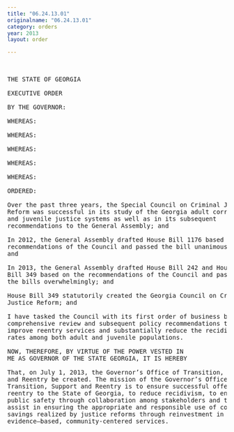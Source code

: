 ```yaml
---
title: "06.24.13.01"
originalname: "06.24.13.01"
category: orders
year: 2013
layout: order

---
```

<pre>
 

THE STATE OF GEORGIA

EXECUTIVE ORDER

BY THE GOVERNOR:

WHEREAS:

WHEREAS:

WHEREAS:

WHEREAS:

WHEREAS:

ORDERED:

Over the past three years, the Special Council on Criminal Justice
Reform was successful in its study of the Georgia adult corrections
and juvenile justice systems as well as in its subsequent
recommendations to the General Assembly; and

In 2012, the General Assembly drafted House Bill 1176 based on the
recommendations of the Council and passed the bill unanimously;
and

In 2013, the General Assembly drafted House Bill 242 and House
Bill 349 based on the recommendations of the Council and passed
the bills overwhelmingly; and

House Bill 349 statutorily created the Georgia Council on Criminal
Justice Reform; and

I have tasked the Council with its first order of business being a
comprehensive review and subsequent policy recommendations to
improve reentry services and substantially reduce the recidivism
rates among both adult and juvenile populations.

NOW, THEREFORE, BY VIRTUE OF THE POWER VESTED IN
ME AS GOVERNOR OF THE STATE GEORGIA, IT IS HEREBY

That, on July 1, 2013, the Governor’s Office of Transition, Support
and Reentry be created. The mission of the Governor’s Office of
Transition, Support and Reentry is to ensure successful offender
reentry to the State of Georgia, to reduce recidivism, to enhance
public safety through collaboration among stakeholders and to
assist in ensuring the appropriate and responsible use of cost
savings realized by justice reforms through reinvestment in
evidence—based, community-centered services.

</pre>
